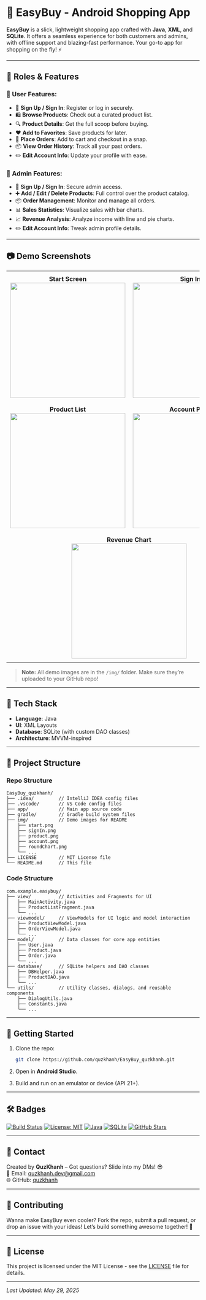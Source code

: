 # 🛒 EasyBuy - Android Shopping App

**EasyBuy** is a slick, lightweight shopping app crafted with **Java**, **XML**, and **SQLite**. It offers a seamless experience for both customers and admins, with offline support and blazing-fast performance. Your go-to app for shopping on the fly! ⚡

---

## 👥 Roles & Features

### 👤 User Features:
- 🔐 **Sign Up / Sign In**: Register or log in securely.
- 🛍️ **Browse Products**: Check out a curated product list.
- 🔍 **Product Details**: Get the full scoop before buying.
- ❤️ **Add to Favorites**: Save products for later.
- 🛒 **Place Orders**: Add to cart and checkout in a snap.
- 📦 **View Order History**: Track all your past orders.
- ✏️ **Edit Account Info**: Update your profile with ease.

### 🔧 Admin Features:
- 🔐 **Sign Up / Sign In**: Secure admin access.
- ➕ **Add / Edit / Delete Products**: Full control over the product catalog.
- 📦 **Order Management**: Monitor and manage all orders.
- 📊 **Sales Statistics**: Visualize sales with bar charts.
- 📈 **Revenue Analysis**: Analyze income with line and pie charts.
- ✏️ **Edit Account Info**: Tweak admin profile details.

---

## 📷 Demo Screenshots

<table>
  <tr>
    <td align="center" style="padding: 10px">
      <strong>Start Screen</strong><br>
      <img src="https://raw.githubusercontent.com/quzkhanh/EasyBuy_quzkhanh/master/img/start.png" width="300">
    </td>
    <td align="center" style="padding: 10px">
      <strong>Sign In</strong><br>
      <img src="https://raw.githubusercontent.com/quzkhanh/EasyBuy_quzkhanh/master/img/signIn.png" width="300">
    </td>
  </tr>
  <tr>
    <td align="center" style="padding: 10px">
      <strong>Product List</strong><br>
      <img src="https://raw.githubusercontent.com/quzkhanh/EasyBuy_quzkhanh/master/img/product.png" width="300">
    </td>
    <td align="center" style="padding: 10px">
      <strong>Account Page</strong><br>
      <img src="https://raw.githubusercontent.com/quzkhanh/EasyBuy_quzkhanh/master/img/account.png" width="300">
    </td>
  </tr>
  <tr>
    <td align="center" colspan="2" style="padding: 10px">
      <strong>Revenue Chart</strong><br>
      <img src="https://raw.githubusercontent.com/quzkhanh/EasyBuy_quzkhanh/master/img/roundChart.png" width="300">
    </td>
  </tr>
</table>

> **Note:** All demo images are in the `/img/` folder. Make sure they’re uploaded to your GitHub repo!

---

## 🧠 Tech Stack

- **Language**: Java
- **UI**: XML Layouts
- **Database**: SQLite (with custom DAO classes)
- **Architecture**: MVVM-inspired

---

## 📁 Project Structure

### Repo Structure
```
EasyBuy_quzkhanh/
├── .idea/         // IntelliJ IDEA config files
├── .vscode/       // VS Code config files
├── app/           // Main app source code
├── gradle/        // Gradle build system files
├── img/           // Demo images for README
│   ├── start.png
│   ├── signIn.png
│   ├── product.png
│   ├── account.png
│   ├── roundChart.png
│   └── ...
├── LICENSE        // MIT License file
└── README.md      // This file
```

### Code Structure
```
com.example.easybuy/
├── view/          // Activities and Fragments for UI
│   ├── MainActivity.java
│   ├── ProductListFragment.java
│   └── ...
├── viewmodel/     // ViewModels for UI logic and model interaction
│   ├── ProductViewModel.java
│   ├── OrderViewModel.java
│   └── ...
├── model/         // Data classes for core app entities
│   ├── User.java
│   ├── Product.java
│   ├── Order.java
│   └── ...
├── database/      // SQLite helpers and DAO classes
│   ├── DBHelper.java
│   ├── ProductDAO.java
│   └── ...
└── utils/         // Utility classes, dialogs, and reusable components
    ├── DialogUtils.java
    ├── Constants.java
    └── ...
```

---

## 🚀 Getting Started

1. Clone the repo:
   ```bash
   git clone https://github.com/quzkhanh/EasyBuy_quzkhanh.git
   ```

2. Open in **Android Studio**.
3. Build and run on an emulator or device (API 21+).

---

## 🛠️ Badges

[![Build Status](https://img.shields.io/badge/build-passing-brightgreen)](https://github.com/quzkhanh/EasyBuy_quzkhanh)
[![License: MIT](https://img.shields.io/badge/License-MIT-yellow.svg)](https://opensource.org/licenses/MIT)
[![Java](https://img.shields.io/badge/language-Java-blue)](https://www.java.com/)
[![SQLite](https://img.shields.io/badge/database-SQLite-lightgrey)](https://www.sqlite.org/)
[![GitHub Stars](https://img.shields.io/github/stars/quzkhanh/EasyBuy_quzkhanh)](https://github.com/quzkhanh/EasyBuy_quzkhanh)

---

## 📩 Contact

Created by **QuzKhanh** – Got questions? Slide into my DMs! 😎  
📧 Email: quzkhanh.dev@gmail.com  
🌐 GitHub: [quzkhanh](https://github.com/quzkhanh)

---

## 🤝 Contributing

Wanna make EasyBuy even cooler? Fork the repo, submit a pull request, or drop an issue with your ideas! Let’s build something awesome together! 🚀

---

## 📜 License

This project is licensed under the MIT License - see the [LICENSE](LICENSE) file for details.

---

*Last Updated: May 29, 2025*

